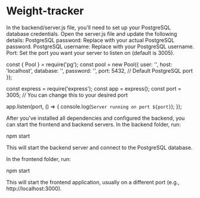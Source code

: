 # Weight-tracker

In the backend/server.js file, you'll need to set up your PostgreSQL database credentials. Open the server.js file and update the following details: 
PostgreSQL password: Replace <your-postgres-password> with your actual PostgreSQL password.
PostgreSQL username: Replace <your-postgres-username> with your PostgreSQL username.
Port: Set the port you want your server to listen on (default is 3005).

const { Pool } = require('pg');
const pool = new Pool({
  user: '<your-postgres-username>',
  host: 'localhost',
  database: '<your-database-name>',
  password: '<your-postgres-password>',
  port: 5432, // Default PostgreSQL port
});

const express = require('express');
const app = express();
const port = 3005; // You can change this to your desired port

app.listen(port, () => {
  console.log(`Server running on port ${port}`);
});

After you've installed all dependencies and configured the backend, you can start the frontend and backend servers.
In the backend folder, run:

npm start

This will start the backend server and connect to the PostgreSQL database.


In the frontend folder, run:

npm start

This will start the frontend application, usually on a different port (e.g., http://localhost:3000).

